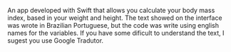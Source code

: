 An app developed with Swift that allows you calculate your body mass index, based in your weight and height. The text showed on the interface was wrote in Brazilian Portuguese, but the code was write using english names for the variables. If you have some dificult to understand the text, I sugest you use Google Tradutor.
